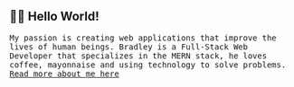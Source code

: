 <h2 align="left"> 👨‍💻 Hello World!</h2>
<p align="left">
<samp>My passion is creating web applications that improve the lives of human beings. Bradley is a Full-Stack Web Developer that specializes in the MERN stack, he loves coffee, mayonnaise and using technology to solve problems. <br /> <a href="https://bradleymubenga.web.app">Read more about me here<a/></samp>
</p>
